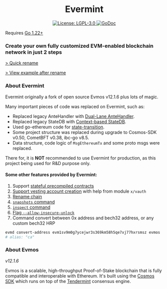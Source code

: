 <!--
parent:
  order: false
-->

<div align="center">
  <h1>Evermint</h1>
</div>

<div align="center">
  <a href="https://github.com/EscanBE/evermint/blob/main/LICENSE">
    <img alt="License: LGPL-3.0" src="https://img.shields.io/github/license/EscanBE/evermint.svg" />
  </a>
  <a href="https://pkg.go.dev/github.com/evmos/evmos">
    <img alt="GoDoc" src="https://godoc.org/github.com/evmos/evmos?status.svg" />
  </a>
</div>

Requires [Go 1.22+](https://golang.org/dl/)

### Create your own fully customized EVM-enabled blockchain network in just 2 steps

[> Quick rename](https://github.com/EscanBE/evermint/blob/main/RENAME_CHAIN.md)

[> View example after rename](https://github.com/EscanBE/evermint/pull/1)

### About Evermint

Evermint originally a fork of open source Evmos v12.1.6 plus lots of magic.

Many important pieces of code was replaced on Evermint, such as:
- Replaced legacy AnteHandler with [Dual-Lane AnteHandler](https://github.com/EscanBE/evermint/pull/164).
- Replaced legacy StateDB with [Context-based StateDB](https://github.com/EscanBE/evermint/pull/167).
- Used go-ethereum code for [state-transition](https://github.com/EscanBE/evermint/pull/156).
- Some project structure was replaced during upgrade to Cosmos-SDK v0.50, CometBFT v0.38, ibc-go v8.5.
- Data structure, code logic of `MsgEthereumTx` and some proto msgs were replaced.

There for, it is **NOT** recommended to use Evermint for production, as this project being used for R&D purpose only.

#### Some other features provided by Evermint:
1. Support [stateful precompiled contracts](https://github.com/EscanBE/evermint/pull/175)
2. [Support vesting account creation](https://github.com/EscanBE/evermint/pull/144) with help from module `x/vauth`
3. [Rename chain](https://github.com/EscanBE/evermint/blob/main/RENAME_CHAIN.md)
4. [`snapshots` command](https://github.com/EscanBE/evermint/pull/12)
5. [`inspect` command](https://github.com/EscanBE/evermint/pull/14)
6. [Flag `--allow-insecure-unlock`](https://github.com/EscanBE/evermint/pull/142)
7. Command convert between 0x address and bech32 address, or any custom bech32 HRP
```bash
evmd convert-address evm1sv9m0g7ycejwr3s369km58h5qe7xj77hxrsmsz evmos
# alias: "ca"
```

### About Evmos
_v12.1.6_

Evmos is a scalable, high-throughput Proof-of-Stake blockchain
that is fully compatible and interoperable with Ethereum.
It's built using the [Cosmos SDK](https://github.com/cosmos/cosmos-sdk/)
which runs on top of the [Tendermint](https://github.com/tendermint/tendermint) consensus engine.
